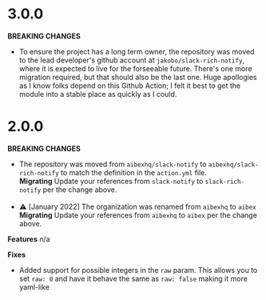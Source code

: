 # 3.0.0

**BREAKING CHANGES**

- To ensure the project has a long term owner, the repository was moved to the lead developer's github account at `jakobo/slack-rich-notify`, where it is expected to live for the forseeable future. There's one more migration required, but that should also be the last one. Huge apollogies as I know folks depend on this Github Action; I felt it best to get the module into a stable place as quickly as I could.

# 2.0.0

**BREAKING CHANGES**

- The repository was moved from `aibexhq/slack-notify` to `aibexhq/slack-rich-notify` to match the definition in the `action.yml` file.<br>**Migrating** Update your references from `slack-notify` to `slack-rich-notify` per the change above.
  <br><br>
- :warning: [January 2022] The organization was renamed from `aibexhq` to `aibex` <br>**Migrating** Update your references from `aibexhq` to `aibex` per the change above.

**Features**
n/a

**Fixes**

- Added support for possible integers in the `raw` param. This allows you to set `raw: 0` and have it behave the same as `raw: false` making it more yaml-like

